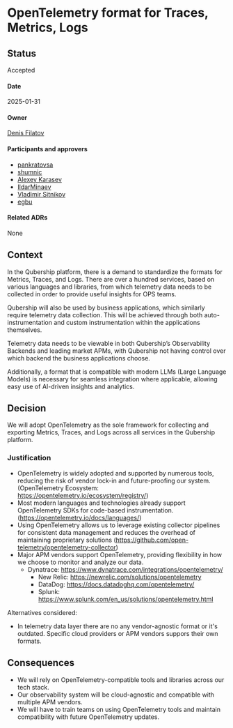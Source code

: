 # OpenTelemetry format for Traces, Metrics, Logs

## Status
Accepted  
#### Date
2025-01-31
#### Owner
[Denis Filatov](https://github.com/denifilatoff)
#### Participants and approvers
- [pankratovsa](https://github.com/pankratovsa)
- [shumnic](https://github.com/shumnic)
- [Alexey Karasev](https://github.com/asatt)
- [IldarMinaev](https://github.com/IldarMinaev)
- [Vladimir Sitnikov](https://github.com/vlsi)
- [egbu](https://github.com/egbu)
#### Related ADRs
None

## Context
In the Qubership platform, there is a demand to standardize the formats for Metrics, Traces, and Logs. There are over a hundred services, based on various languages and libraries, from which telemetry data needs to be collected in order to provide useful insights for OPS teams. 

Qubership will also be used by business applications, which similarly require telemetry data collection. This will be achieved through both auto-instrumentation and custom instrumentation within the applications themselves. 

Telemetry data needs to be viewable in both Qubership’s Observability Backends and leading market APMs, with Qubership not having control over which backend the business applications choose. 

Additionally, a format that is compatible with modern LLMs (Large Language Models) is necessary for seamless integration where applicable, allowing easy use of AI-driven insights and analytics.

## Decision
We will adopt OpenTelemetry as the sole framework for collecting and exporting Metrics, Traces, and Logs across all services in the Qubership platform.

### Justification
- OpenTelemetry is widely adopted and supported by numerous tools, reducing the risk of vendor lock-in and future-proofing our system. (OpenTelemetry Ecosystem: https://opentelemetry.io/ecosystem/registry/) 
- Most modern languages and technologies already support OpenTelemetry SDKs for code-based instrumentation. (https://opentelemetry.io/docs/languages/)
- Using OpenTelemetry allows us to leverage existing collector pipelines for consistent data management and reduces the overhead of maintaining proprietary solutions (https://github.com/open-telemetry/opentelemetry-collector)
- Major APM vendors support OpenTelemetry, providing flexibility in how we choose to monitor and analyze our data.
	- Dynatrace:  https://www.dynatrace.com/integrations/opentelemetry/
	  - New Relic: https://newrelic.com/solutions/opentelemetry
	  - DataDog: https://docs.datadoghq.com/opentelemetry/
	  - Splunk:  https://www.splunk.com/en_us/solutions/opentelemetry.html

Alternatives considered:
- In telemetry data layer there are no any vendor-agnostic format or it's outdated. Specific cloud providers or APM vendors suppors their own formats.

## Consequences
- We will rely on OpenTelemetry-compatible tools and libraries across our tech stack.
- Our observability system will be cloud-agnostic and compatible with multiple APM vendors.
- We will have to train teams on using OpenTelemetry tools and maintain compatibility with future OpenTelemetry updates.